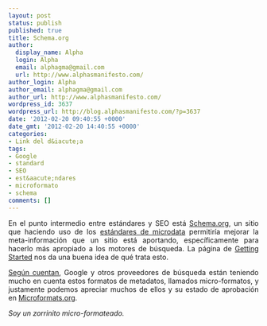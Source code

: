 ```yaml
---
layout: post
status: publish
published: true
title: Schema.org
author:
  display_name: Alpha
  login: Alpha
  email: alphagma@gmail.com
  url: http://www.alphasmanifesto.com/
author_login: Alpha
author_email: alphagma@gmail.com
author_url: http://www.alphasmanifesto.com/
wordpress_id: 3637
wordpress_url: http://blog.alphasmanifesto.com/?p=3637
date: '2012-02-20 09:40:55 +0000'
date_gmt: '2012-02-20 14:40:55 +0000'
categories:
- Link del d&iacute;a
tags:
- Google
- standard
- SEO
- est&aacute;ndares
- microformato
- schema
comments: []
---
```

<p style="text-align: justify;">En el punto intermedio entre est&aacute;ndares y SEO est&aacute; <a href="http://www.schema.org/">Schema.org</a>, un sitio que haciendo uso de los <a href="http://dev.w3.org/html5/md-LC/">est&aacute;ndares de microdata</a> permitir&iacute;a mejorar la meta-informaci&oacute;n que un sitio est&aacute; aportando, espec&iacute;ficamente para hacerlo m&aacute;s apropiado a los motores de b&uacute;squeda. La p&aacute;gina de <a href="http://www.schema.org/docs/gs.html">Getting Started</a> nos da una buena idea de qu&eacute; trata esto.</p>
<p style="text-align: justify;"><a href="http://programmers.stackexchange.com/questions/126657/how-should-html-data-formats-be-applied-in-everyday-situations">Seg&uacute;n cuentan</a>, Google y otros proveedores de b&uacute;squeda est&aacute;n teniendo mucho en cuenta estos formatos de metadatos, llamados micro-formatos, y justamente podemos apreciar muchos de ellos y su estado de aprobaci&oacute;n en <a href="http://microformats.org/">Microformats.org</a>.</p>
<p style="text-align: justify;"><em>Soy un zorrinito micro-formateado.</em></p>
